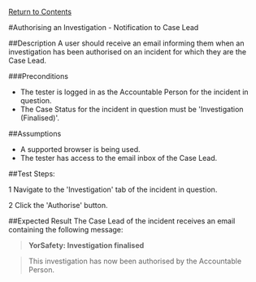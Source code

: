 [Return to Contents](https://github.com/infojam-james/test-cases/blob/master/Contents.md)

#Authorising an Investigation - Notification to Case Lead

##Description
A user should receive an email informing them when an investigation has been authorised on an incident for which they are the Case Lead.

###Preconditions 
+ The tester is logged in as the Accountable Person for the incident in question.
+ The Case Status for the incident in question must be 'Investigation (Finalised)'.

##Assumptions
+ A supported browser is being used.
+ The tester has access to the email inbox of the Case Lead.

##Test Steps:

1 Navigate to the 'Investigation' tab of the incident in question.

2 Click the 'Authorise' button.

##Expected Result
The Case Lead of the incident receives an email containing the following message:

>**YorSafety: Investigation finalised**

>This investigation has now been authorised by the Accountable Person.
